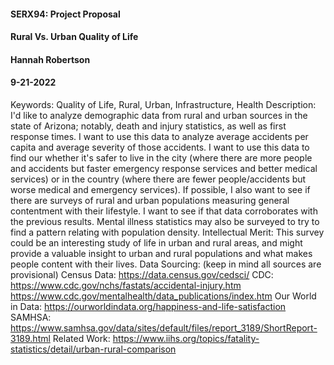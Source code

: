 #### SERX94: Project Proposal
#### Rural Vs. Urban Quality of Life
#### Hannah Robertson
#### 9-21-2022

Keywords: Quality of Life, Rural, Urban, Infrastructure, Health
Description: I'd like to analyze demographic data from rural and urban sources in the state of Arizona; notably, death and injury statistics, as well as first response times. I want to use this data to analyze average accidents per capita and average severity of those accidents. I want to use this data to find our whether it's safer to live in the city (where there are more people and accidents but faster emergency response services and better medical services) or in the country (where there are fewer people/accidents but worse medical and emergency services). 
If possible, I also want to see if there are surveys of rural and urban populations measuring general contentment with their lifestyle. I want to see if that data corroborates with the previous results. Mental illness statistics may also be surveyed to try to find a pattern relating with population density. 
Intellectual Merit: This survey could be an interesting study of life in urban and rural areas, and might provide a valuable insight to urban and rural populations and what makes people content with their lives. 
Data Sourcing: 
	(keep in mind all sources are provisional)
	Census Data: https://data.census.gov/cedsci/
	CDC: 	https://www.cdc.gov/nchs/fastats/accidental-injury.htm
		https://www.cdc.gov/mentalhealth/data_publications/index.htm
	Our World in Data: https://ourworldindata.org/happiness-and-life-satisfaction
	SAMHSA: https://www.samhsa.gov/data/sites/default/files/report_3189/ShortReport-3189.html
Related Work: https://www.iihs.org/topics/fatality-statistics/detail/urban-rural-comparison